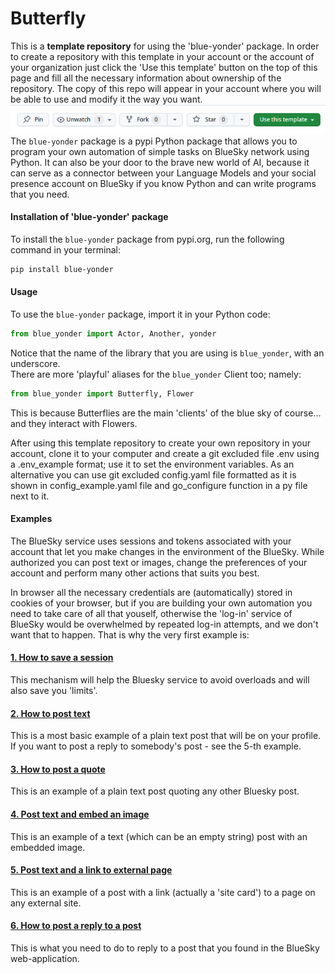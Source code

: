 # Butterfly
This is a **template repository** for using the 'blue-yonder' package. In order to create a repository with this template in your account or the account of your organization just click the 'Use this template' button on the top of this page and fill all the necessary information about ownership of the repository. The copy of this repo will appear in your account where you will be able to use and modify it the way you want.
![image description](./pictures/use_template.png)
<br>The `blue-yonder` package is a pypi Python package that allows you to program your own automation of simple tasks on BlueSky network using Python. It can also be your door to the brave new world of AI, because it can serve as a connector between your Language Models and your social presence account on BlueSky if you know Python and can write programs that you need.

#### Installation of 'blue-yonder' package
To install the `blue-yonder` package from pypi.org, run the following command in your terminal:
```Bash
pip install blue-yonder 
```

#### Usage
To use the `blue-yonder` package, import it in your Python code:
```Python
from blue_yonder import Actor, Another, yonder
```
Notice that the name of the library that you are using is `blue_yonder`, with an underscore.
<br>There are more 'playful' aliases for the `blue_yonder` Client too; namely:
```Python
from blue_yonder import Butterfly, Flower
```
This is because Butterflies are the main 'clients' of the blue sky of course... and they interact with Flowers.

After using this template repository to create your own repository in your account, clone it to your computer and create a git excluded file .env using a .env_example format; use it to set the environment variables. As an alternative you can use git excluded config.yaml file formatted as it is shown in config_example.yaml file and go_configure function in a py file next to it.

#### Examples
The BlueSky service uses sessions and tokens associated with your account that let you make changes in the environment of the BlueSky. While authorized you can post text or images, change the preferences of your account and perform many other actions that suits you best.

In browser all the necessary credentials are (automatically) stored in cookies of your browser, but if you are building your own automation you need to take care of all that youself, otherwise the 'log-in' service of BlueSky would be overwhelmed by repeated log-in attempts, and we don't want that to happen. That is why the very first example is:
#### [1. How to save a session](./how_to_save_session.py)
This mechanism will help the Bluesky service to avoid overloads and will also save you 'limits'.
#### [2. How to post text](./post_text.py)
This is a most basic example of a plain text post that will be on your profile. If you want to post a reply to somebody's post - see the 5-th example.
#### [3. How to post a quote](./post_quote.py)
This is an example of a plain text post quoting any other Bluesky post.
#### [4. Post text and embed an image](./post_embed_image.py)
This is an example of a text (which can be an empty string) post with an embedded image.
#### [5. Post text and a link to external page](./post_embed_external.py)
This is an example of a post with a link (actually a 'site card') to a page on any external site.
#### [6. How to post a reply to a post](./post_reply.py)
This is what you need to do to reply to a post that you found in the BlueSky web-application.
